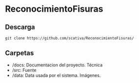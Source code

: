# ReconocimientoFisuras

## Descarga
`git clone https://github.com/scativa/ReconocimientoFisuras/`

## Carpetas

- /docs: Documentacion del proyecto. Técnica
- /src: Fuente
- /data: Data usada por el sistema. Imágenes.
